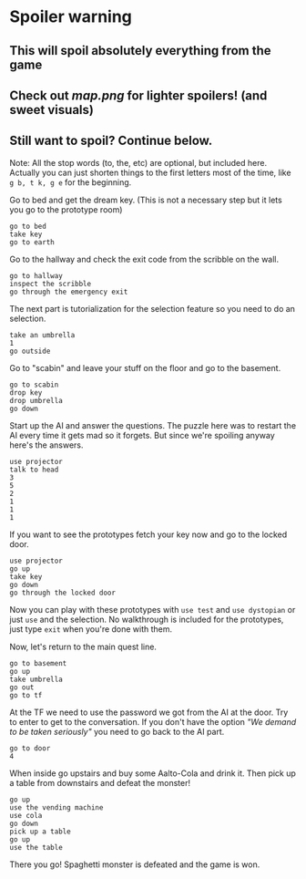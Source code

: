 
# Spoiler warning

## This will spoil absolutely everything from the game
## Check out *map.png* for lighter spoilers! (and sweet visuals)

## Still want to spoil? Continue below.

Note: All the stop words (to, the, etc) are optional, but included here.
Actually you can just shorten things to the first letters most of the time, like `g b, t k, g e` for the beginning.

Go to bed and get the dream key. (This is not a necessary step but it lets you go to the prototype room)

```
go to bed
take key
go to earth
```

Go to the hallway and check the exit code from the scribble on the wall.

```
go to hallway
inspect the scribble
go through the emergency exit
```

The next part is tutorialization for the selection feature so you need to do an selection.

```
take an umbrella
1
go outside
```

Go to "scabin" and leave your stuff on the floor and go to the basement.

```
go to scabin
drop key
drop umbrella
go down
```

Start up the AI and answer the questions. The puzzle here was to restart the AI every time
it gets mad so it forgets. But since we're spoiling anyway here's the answers.

```
use projector
talk to head
3
5
2
1
1
1
```

If you want to see the prototypes fetch your key now and go to the locked door.

```
use projector
go up
take key
go down
go through the locked door
```

Now you can play with these prototypes with `use test` and `use dystopian` or just `use` and the selection. No walkthrough is included for the prototypes, just type `exit` when you're done with them.

Now, let's return to the main quest line.

```
go to basement
go up
take umbrella
go out
go to tf
```

At the TF we need to use the password we got from the AI at the door. Try to enter to get to the conversation. If you don't have the option *"We demand to be taken seriously"* you need to go back to the AI part.

```
go to door
4
```

When inside go upstairs and buy some Aalto-Cola and drink it. Then pick up a table from downstairs and defeat the monster!

```
go up
use the vending machine
use cola
go down
pick up a table
go up
use the table
```

There you go! Spaghetti monster is defeated and the game is won.

